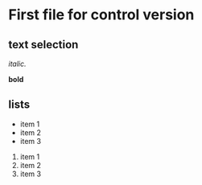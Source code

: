 # First file for control version

## text selection

_italic._

**bold**

## lists

- item 1
- item 2
- item 3

1. item 1
2. item 2
3. item 3
